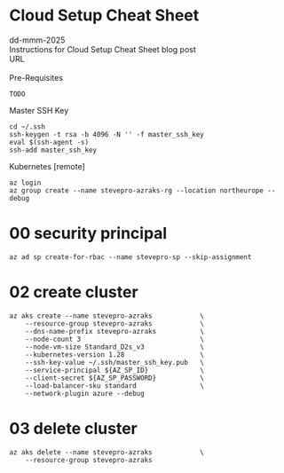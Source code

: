 # Cloud Setup Cheat Sheet
dd-mmm-2025
<br />
Instructions for Cloud Setup Cheat Sheet blog post
<br />URL
<br /><br />
Pre-Requisites
```
TODO
```

Master SSH Key
```
cd ~/.ssh
ssh-keygen -t rsa -b 4096 -N '' -f master_ssh_key
eval $(ssh-agent -s)
ssh-add master_ssh_key
```
Kubernetes [remote]
```
az login
az group create --name stevepro-azraks-rg --location northeurope --debug
```

# 00	security principal
```
az ad sp create-for-rbac --name stevepro-sp --skip-assignment
```

# 02	create cluster
```
az aks create --name stevepro-azraks            \
    --resource-group stevepro-azraks            \
    --dns-name-prefix stevepro-azraks           \
    --node-count 3                              \
    --node-vm-size Standard_D2s_v3              \
    --kubernetes-version 1.28                   \
    --ssh-key-value ~/.ssh/master_ssh_key.pub   \
    --service-principal ${AZ_SP_ID}             \
    --client-secret ${AZ_SP_PASSWORD}           \
    --load-balancer-sku standard                \
    --network-plugin azure --debug
```

# 03	delete cluster
```
az aks delete --name stevepro-azraks            \
    --resource-group stevepro-azraks
```